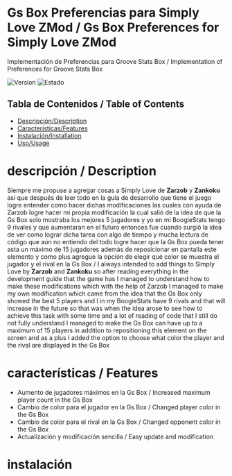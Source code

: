 # Gs Box Preferencias para Simply Love ZMod / Gs Box Preferences for Simply Love ZMod
Implementación de Preferencias para Groove Stats Box / Implementation of Preferences for Groove Stats Box

![Version](https://img.shields.io/badge/Versi%C3%B3n%2FVersion-1.0-blue)
![Estado](https://img.shields.io/badge/Estado%2FStatus-Activo%2FActive-green)

## Tabla de Contenidos / Table of Contents
- [Descripción/Description](#descripción)
- [Características/Features](#características)
- [Instalación/Installation](#instalación)
- [Uso/Usage](#uso)

# descripción / Description
Siempre me propuse a agregar cosas a Simply Love de **Zarzob** y **Zankoku** así que después de leer todo en la guía de desarrollo que tiene el juego logre entender como hacer dichas modificaciones las cuales con ayuda de Zarzob logre hacer mi propia modificación la cual salió de la idea de que la Gs Box solo mostraba los mejores 5 jugadores y yo en mi BoogieStats tengo 9 rivales y que aumentaran en el futuro entonces fue cuando surgió la idea de ver como lograr dicha tarea con algo de tiempo y mucha lectura de código que aún no entiendo del todo logre hacer que la Gs Box pueda tener asta un máximo de 15 jugadores además de reposicionar en pantalla este elemento y como plus agregue la opción de elegir qué color se muestra el jugador y el rival en la Gs Box / I always intended to add things to Simply Love by **Zarzob** and **Zankoku** so after reading everything in the development guide that the game has I managed to understand how to make these modifications which with the help of Zarzob I managed to make my own modification which came from the idea that the Gs Box only showed the best 5 players and I in my BoogieStats have 9 rivals and that will increase in the future so that was when the idea arose to see how to achieve this task with some time and a lot of reading of code that I still do not fully understand I managed to make the Gs Box can have up to a maximum of 15 players in addition to repositioning this element on the screen and as a plus I added the option to choose what color the player and the rival are displayed in the Gs Box

# características / Features
- Aumento de jugadores máximos en la Gs Box / Increased maximum player count in the Gs Box
- Cambio de color para el jugador en la Gs Box / Changed player color in the Gs Box
- Cambio de color para el rival en la Gs Box / Changed opponent color in the Gs Box
- Actualización y modificación sencilla / Easy update and modification

# instalación